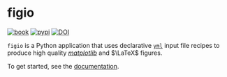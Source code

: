 # figio

[![book](https://img.shields.io/badge/figio-Book-blue?logo=mdbook&logoColor=000000)](https://autotwin.github.io/figio)
[![pypi](https://img.shields.io/pypi/v/figio?logo=pypi&logoColor=FBE072&label=PyPI&color=4B8BBE)](https://pypi.org/project/figio)
[![DOI](https://img.shields.io/badge/DOI-10.5281/zenodo.14630355-blue)](https://doi.org/10.5281/zenodo.14630355)

`figio` is a Python application that uses declarative [`yml`](https://yaml.org)
input file recipes to produce high
quality [*matplotlib*](https://matplotlib.org)
and $\LaTeX$ figures.

To get started, see the [documentation](https://autotwin.github.io/figio).
